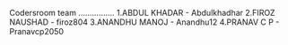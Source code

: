 Codersroom team
................
1.ABDUL KHADAR - Abdulkhadhar
2.FIROZ NAUSHAD - firoz804
3.ANANDHU MANOJ - Anandhu12
4.PRANAV C P - Pranavcp2050
